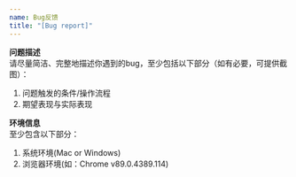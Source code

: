 ```yaml
---
name: Bug反馈
title: "[Bug report]"
---
```


**问题描述**  
请尽量简洁、完整地描述你遇到的bug，至少包括以下部分（如有必要，可提供截图）：
1. 问题触发的条件/操作流程
2. 期望表现与实际表现

**环境信息**  
至少包含以下部分：
1. 系统环境(Mac or Windows)
2. 浏览器环境(如：Chrome v89.0.4389.114)